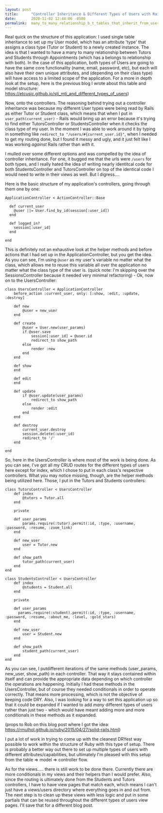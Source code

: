 ```yaml
---
layout: post
title:      "Controller Inheritance & Different Types of Users with Rails"
date:       2020-11-02 12:44:06 -0500
permalink:  many_to_many_relationship_b_t_tables_that_inherit_from_user_table
---
```



Real quick on the structure of this application: I used single table inheritance to set up my User model, which has an attribute 'type' that assigns a class type (Tutor or Student) to a newly created instance. The idea is that I wanted to have a many to many relationship between Tutors and Students through Appointments (which has a belongs to relationship with both). In the case of this application, both types of Users are going to have the same core functionality (name, email, password, etc), but each will also have their own unique attributes, and (depending on their class type) will have access to a limited scope of the application. For a more in depth look at the setup, here is the previous blog I wrote about this table and model structure:   https://etcusic.github.io/sti_mti_and_different_types_of_users)

Now, onto the controllers. The reasoning behind trying out a controller inheritance was because my different User types were being read by Rails as either Tutor or Student class, which means that when I put in `user_path(current_user)` - Rails would bring up an error because it's trying to find either TutorsController or StudentsController when it checks the class type of my user. In the moment I was able to work around it by typing in something like `redirect_to "/users/#{current_user.id}"`, when I needed to get my routing done, but I found it messy and ugly, and it just felt like I was working *against* Rails rather than *with* it. 

I mulled over some different options and was compelled by the idea of controller inheritance. For one, it bugged me that the urls were `/users` for both types, and I really hated the idea of writing nearly identitcal code for both StudentsController and TutorsController on top of the identical code I would need to write in their views as well. But I digress....

Here is the basic structure of my application's controllers, going through them one by one:

```
ApplicationController < ActionController::Base

  def current_user
    @user ||= User.find_by_id(session[:user_id])
  end

  def logged_in?
    session[:user_id]
  end

end
```

This is definitely not an exhaustive look at the helper methods and before actions that I had set up in the ApplicationController, but you get the idea. As you can see, I'm using `@user` as my user's variable no matter what the class, which allows me to reuse this variable all over the application no matter what the class type of the user is.  (quick note: I'm skipping over the SessionsController because it needed very minimal refactoring) - Ok, now on to the UsersController:

```
class UsersController < ApplicationController
    before_action :current_user, only: [:show, :edit, :update, :destroy]

    def new
        @user = new_user
    end

    def create
        @user = User.new(user_params)
        if @user.save   
            session[:user_id] = @user.id
            redirect_to show_path
        else
            render :new
        end
    end

    def show
    end

    def edit
    end

    def update
        if @user.update(user_params)
            redirect_to show_path
        else 
            render :edit
        end
    end

    def destroy
        current_user.destroy
        session.delete(:user_id)
        redirect_to '/'
    end    

end
```

So, here in the UsersController is where most of the work is being done. As you can see, I've got all my CRUD routes for the different types of users here except for index, which I chose to put in each class's respective controllers. What you may notice missing, though, are the helper methods being utilized here. Those, I put in the Tutors and Students controllers:

```
class TutorsController < UsersController
    def index
        @tutors = Tutor.all
    end

    private

    def user_params
        params.require(:tutor).permit(:id, :type, :username, :password, :resume, :zoom_link)
    end

    def new_user
        user = Tutor.new
    end

    def show_path
        tutor_path(current_user)
    end
end

class StudentsController < UsersController
    def index
        @students = Student.all
    end

    private

    def user_params
      params.require(:student).permit(:id, :type, :username, :password, :resume, :about_me, :level, :gold_stars)
    end

    def new_user
        user = Student.new
    end

    def show_path
        student_path(current_user)
    end
end
```

As you can see, I putdifferent iterations of the same methods (user_params, new_user, show_path) in each controller. That way it stays contained within itself and can provide the appropriate data depending on which controller the operations are happening. Initially I had these methods in the UsersController, but of course they needed conditionals in order to operate correctly. That means more processing, which is not the objective of keeping code DRY. Also, I was looking for a way to set this application up so that it could be expanded if I wanted to add *many* different types of users rather than just two - which would have meant adding more and more conditionals in these methods as it expanded. 

(props to Rob on this blog post where I got the idea: https://rmulhol.github.io/ruby/2015/04/27/solid-rails.html)

I put a lot of work in trying to come up with the cleanest DRYest way possible to work within the structure of Ruby with this type of setup. There is probably a better way out there to set up multiple types of users with different attributes/capabilities, but ultimately I'm pleased with this setup from the table => model => controller flow. 

As for the views..... there is still work to be done there. Currently there are more conditionals in my views and their helpers than I would prefer. Also, since the routing is ultimately done from the Students and Tutors controllers, I have to have view pages that match each, which means I can't just have a views/users directory where everything goes in and out from. The next step is to clean up these views with less logic and put in some partials that can be reused throughout the different types of users view pages. I'll save that for a different blog post.
